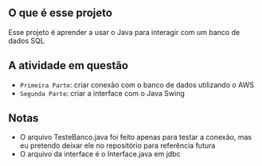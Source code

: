 ## O que é esse projeto

Esse projeto é aprender a usar o Java para interagir com um banco de dados SQL

## A atividade em questão


- `Primeira Parte`: criar conexão com o banco de dados utilizando o AWS
- `Segunda Parte`: criar a interface com o Java Swing

## Notas

- O arquivo TesteBanco.java foi feito apenas para testar a conexão, mas eu pretendo deixar ele no repositório para referência futura
- O arquivo da interface é o Interface.java em jdbc